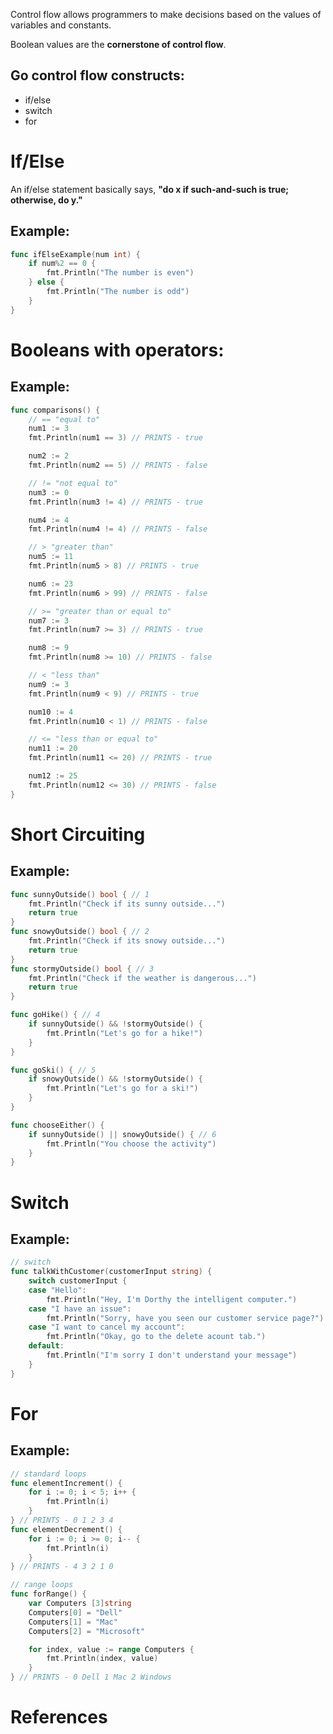 Control flow allows programmers to make decisions based on the values of variables and constants.

Boolean values are the **cornerstone of control flow**.  

## Go control flow constructs: 
- if/else  
- switch 
- for 

# If/Else 
An if/else statement basically says, **"do x if such-and-such is true; otherwise, do y."** 

## Example: 
``` go 
func ifElseExample(num int) {
	if num%2 == 0 {
		fmt.Println("The number is even")
	} else {
		fmt.Println("The number is odd")
	}
}
``` 

# Booleans with operators: 

## Example: 
``` go 
func comparisons() {
	// == "equal to"
	num1 := 3
	fmt.Println(num1 == 3) // PRINTS - true

	num2 := 2
	fmt.Println(num2 == 5) // PRINTS - false

	// != "not equal to"
	num3 := 0
	fmt.Println(num3 != 4) // PRINTS - true

	num4 := 4
	fmt.Println(num4 != 4) // PRINTS - false

	// > "greater than"
	num5 := 11
	fmt.Println(num5 > 8) // PRINTS - true

	num6 := 23
	fmt.Println(num6 > 99) // PRINTS - false

	// >= "greater than or equal to"
	num7 := 3
	fmt.Println(num7 >= 3) // PRINTS - true

	num8 := 9
	fmt.Println(num8 >= 10) // PRINTS - false

	// < "less than"
	num9 := 3
	fmt.Println(num9 < 9) // PRINTS - true

	num10 := 4
	fmt.Println(num10 < 1) // PRINTS - false

	// <= "less than or equal to"
	num11 := 20
	fmt.Println(num11 <= 20) // PRINTS - true

	num12 := 25
	fmt.Println(num12 <= 30) // PRINTS - false
}
```  

# Short Circuiting

## Example: 
``` go 
func sunnyOutside() bool { // 1
	fmt.Println("Check if its sunny outside...")
	return true
}
func snowyOutside() bool { // 2
	fmt.Println("Check if its snowy outside...")
	return true
}
func stormyOutside() bool { // 3
	fmt.Println("Check if the weather is dangerous...")
	return true
}

func goHike() { // 4
	if sunnyOutside() && !stormyOutside() {
		fmt.Println("Let's go for a hike!")
	}
}

func goSki() { // 5
	if snowyOutside() && !stormyOutside() {
		fmt.Println("Let's go for a ski!")
	}
}

func chooseEither() {
	if sunnyOutside() || snowyOutside() { // 6
		fmt.Println("You choose the activity")
	}
}
``` 

# Switch

## Example: 
``` go 
// switch
func talkWithCustomer(customerInput string) {
	switch customerInput {
	case "Hello":
		fmt.Println("Hey, I'm Dorthy the intelligent computer.")
	case "I have an issue":
		fmt.Println("Sorry, have you seen our customer service page?")
	case "I want to cancel my account":
		fmt.Println("Okay, go to the delete acount tab.")
	default:
		fmt.Println("I'm sorry I don't understand your message")
	}
}
``` 

# For

## Example: 
``` go 
// standard loops
func elementIncrement() {
	for i := 0; i < 5; i++ {
		fmt.Println(i)
	}
} // PRINTS - 0 1 2 3 4
func elementDecrement() {
	for i := 0; i >= 0; i-- {
		fmt.Println(i)
	}
} // PRINTS - 4 3 2 1 0

// range loops
func forRange() {
	var Computers [3]string
	Computers[0] = "Dell"
	Computers[1] = "Mac"
	Computers[2] = "Microsoft"

	for index, value := range Computers {
		fmt.Println(index, value)
	}
} // PRINTS - 0 Dell 1 Mac 2 Windows
``` 
# References 

